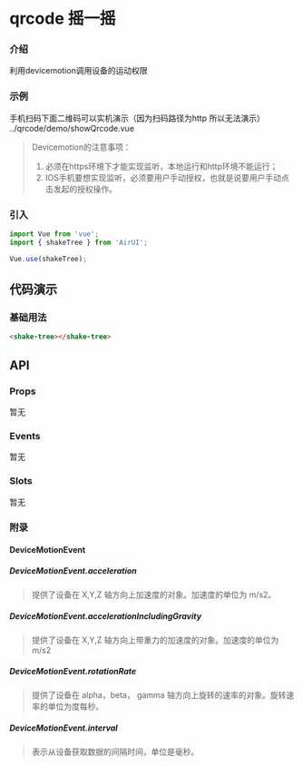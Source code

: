 # qrcode 摇一摇

### 介绍

利用devicemotion调用设备的运动权限

### 示例
手机扫码下面二维码可以实机演示（因为扫码路径为http 所以无法演示）
<demo-code compact transform inline>../qrcode/demo/showQrcode.vue</demo-code>
>Devicemotion的注意事项：
>1. 必须在https环境下才能实现监听，本地运行和http环境不能运行；
>2. IOS手机要想实现监听，必须要用户手动授权，也就是说要用户手动点击发起的授权操作。
### 引入

```js
import Vue from 'vue';
import { shakeTree } from 'AirUI';

Vue.use(shakeTree);
```

## 代码演示

### 基础用法

```html
<shake-tree></shake-tree>
```

## API

### Props

暂无

### Events

暂无

### Slots

暂无

### 附录

#### DeviceMotionEvent

##### DeviceMotionEvent.acceleration
>提供了设备在 X,Y,Z 轴方向上加速度的对象。加速度的单位为 m/s2。

##### DeviceMotionEvent.accelerationIncludingGravity
>提供了设备在 X,Y,Z 轴方向上带重力的加速度的对象。加速度的单位为 m/s2

##### DeviceMotionEvent.rotationRate
>提供了设备在 alpha，beta， gamma 轴方向上旋转的速率的对象。旋转速率的单位为度每秒。

##### DeviceMotionEvent.interval
>表示从设备获取数据的间隔时间，单位是毫秒。

